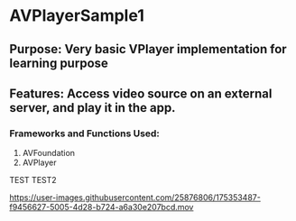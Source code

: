 # AVPlayerSample1
## Purpose: Very basic VPlayer implementation for learning purpose
## Features: Access video source on an external server, and play it in the app.
### Frameworks and Functions Used:
1. AVFoundation
2. AVPlayer

TEST
TEST2



https://user-images.githubusercontent.com/25876806/175353487-f9456627-5005-4d28-b724-a6a30e207bcd.mov

